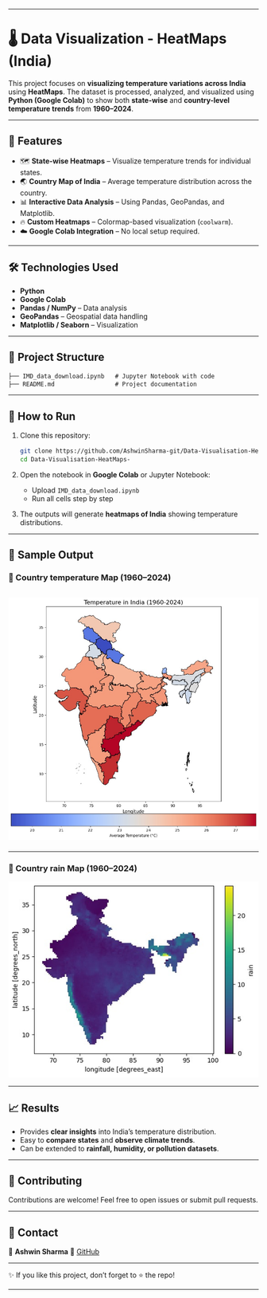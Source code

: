 
---

# 🌡️ Data Visualization - HeatMaps (India)

This project focuses on **visualizing temperature variations across India** using **HeatMaps**.
The dataset is processed, analyzed, and visualized using **Python (Google Colab)** to show both **state-wise** and **country-level temperature trends** from **1960–2024**.

---

## 📌 Features

* 🗺️ **State-wise Heatmaps** – Visualize temperature trends for individual states.
* 🌏 **Country Map of India** – Average temperature distribution across the country.
* 📊 **Interactive Data Analysis** – Using Pandas, GeoPandas, and Matplotlib.
* 🔥 **Custom Heatmaps** – Colormap-based visualization (`coolwarm`).
* ☁️ **Google Colab Integration** – No local setup required.

---

## 🛠️ Technologies Used

* **Python**
* **Google Colab**
* **Pandas / NumPy** – Data analysis
* **GeoPandas** – Geospatial data handling
* **Matplotlib / Seaborn** – Visualization

---

## 📂 Project Structure

```
├── IMD_data_download.ipynb   # Jupyter Notebook with code
├── README.md                 # Project documentation
```

---

## 🚀 How to Run

1. Clone this repository:

   ```bash
   git clone https://github.com/AshwinSharma-git/Data-Visualisation-HeatMaps-.git
   cd Data-Visualisation-HeatMaps-
   ```

2. Open the notebook in **Google Colab** or Jupyter Notebook:

   * Upload `IMD_data_download.ipynb`
   * Run all cells step by step

3. The outputs will generate **heatmaps of India** showing temperature distributions.

---

## 📸 Sample Output

### 🔹 Country temperature Map (1960–2024)

![India Heatmap](https://github.com/AshwinSharma-git/Data-Visualisation-HeatMaps-/blob/main/outputs/WhatsApp%20Image%202025-08-11%20at%2004.17.14_745c58fc.jpg)
---

---

### 🔹 Country rain Map (1960–2024)

![India Heatmap](https://github.com/AshwinSharma-git/Data-Visualisation-HeatMaps-/blob/main/outputs/WhatsApp%20Image%202025-08-11%20at%2004.25.23_18dd77b7.jpg)

---

## 📈 Results

* Provides **clear insights** into India’s temperature distribution.
* Easy to **compare states** and **observe climate trends**.
* Can be extended to **rainfall, humidity, or pollution datasets**.

---

## 🤝 Contributing

Contributions are welcome! Feel free to open issues or submit pull requests.

---

## 📧 Contact

👤 **Ashwin Sharma**
🔗 [GitHub](https://github.com/AshwinSharma-git)

---

✨ If you like this project, don’t forget to ⭐ the repo!

---

